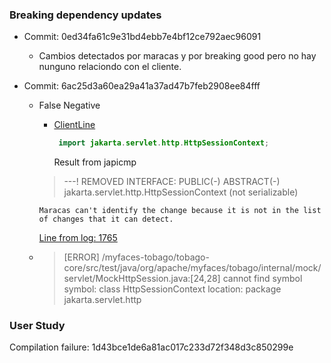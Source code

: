 ### Breaking dependency updates 
* Commit: 0ed34fa61c9e31bd4ebb7e4bf12ce792aec96091
  * Cambios detectados por maracas y por breaking good pero no hay nunguno relaciondo con el cliente.


* Commit: 6ac25d3a60ea29a41a37ad47b7feb2908ee84fff
  * False Negative
    * [ClientLine](../projects/6ac25d3a60ea29a41a37ad47b7feb2908ee84fff/myfaces-tobago/tobago-core/src/test/java/org/apache/myfaces/tobago/internal/mock/servlet/MockHttpSession.java)
  
      ```java
       import jakarta.servlet.http.HttpSessionContext;
      ```
      Result from japicmp
    >  ---! REMOVED INTERFACE: PUBLIC(-) ABSTRACT(-) jakarta.servlet.http.HttpSessionContext  (not serializable)
    
        Maracas can't identify the change because it is not in the list of changes that it can detect.
  
    [Line from log: 1765](../projects/6ac25d3a60ea29a41a37ad47b7feb2908ee84fff/myfaces-tobago/6ac25d3a60ea29a41a37ad47b7feb2908ee84fff.log)
  * >[ERROR] /myfaces-tobago/tobago-core/src/test/java/org/apache/myfaces/tobago/internal/mock/servlet/MockHttpSession.java:[24,28] cannot find symbol
    symbol:   class HttpSessionContext
    location: package jakarta.servlet.http
    > 


### User Study
Compilation failure: 1d43bce1de6a81ac017c233d72f348d3c850299e